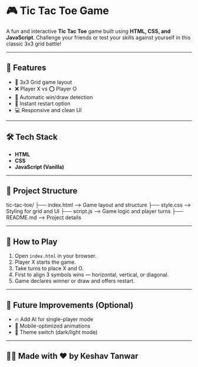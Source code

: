 # 🎮 Tic Tac Toe Game

A fun and interactive **Tic Tac Toe** game built using **HTML, CSS, and JavaScript**. Challenge your friends or test your skills against yourself in this classic 3x3 grid battle!

---

## 🚀 Features

- 🔲 3x3 Grid game layout
- ❌ Player X vs ⭕ Player O
- 🔁 Automatic win/draw detection
- 🎉 Instant restart option
- 💻 Responsive and clean UI

---

## 🛠️ Tech Stack

- **HTML**
- **CSS**
- **JavaScript (Vanilla)**

---

## 📁 Project Structure

tic-tac-toe/
├── index.html --> Game layout and structure 
├── style.css --> Styling for grid and UI 
├── script.js --> Game logic and player turns 
├── README.md --> Project details


---

## 🧠 How to Play

1. Open `index.html` in your browser.
2. Player X starts the game.
3. Take turns to place X and O.
4. First to align 3 symbols wins — horizontal, vertical, or diagonal.
5. Game declares winner or draw and offers restart.

---

## 🎯 Future Improvements (Optional)

- 🔥 Add AI for single-player mode
- 📱 Mobile-optimized animations
- 🎨 Theme switch (dark/light mode)

---

## 👨‍💻 Made with ❤️ by **Keshav Tanwar**



